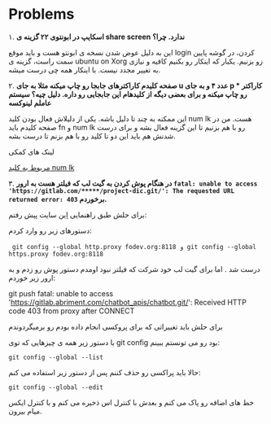 # Problems
  ۱. **اسکایپ در ابونتوی ۲۲ گزینه ی share screen ندارد. چرا؟**
 
 این به دلیل عوض شدن نسخه ی ابونتو هست و باید موقع login کردن، در گوشه پایین سمت راست، گزینه ی ubuntu on Xorg زو بزنیم. یکبار که اینکار رو بکنیم کافیه و نیازی به تغییر مجدد نیست. با اینکار همه چی درست میشه.
  
  
  ۲. **صفحه کلیدم کاراکترهای جابجا رو چاپ میکنه مثلا به جای u عدد ۴ و به جای p کاراکتر * رو چاپ میکنه و برای بعضی دیگه از کلیدهام این جابجایی رو داره. دلیل 
  چیه؟ سیستم عاملم لینوکسه**

این ممکنه به چند تا دلیل باشه. یکی از دلیلاش فعال بودن کلید num lk هست. من در صفحه کلیدم باید fn و num lk رو با هم بزنیم تا این گزینه فعال بشه و برای درست 
شدنش هم باید این دو تا کلید رو با هم بزنم تا درست بشه.

لینک های کمکی

[مربوط به کلید num lk ](https://answers.microsoft.com/en-us/windows/forum/all/strange-keyboard-problem-strange-2eyb6ard-r6b3e0/16ebe691-0182-4f84-9cdc-b5de4a1ac126)


۳. **در هنگام پوش کردن به گیت لب  که فیلتر هست به ارور  `fatal: unable to access 'https://gitlab.com/*****/project-dic.git/': The requested URL returned error: 403` برخوردم.**

برای حلش طبق راهنمایی [این](https://roocket.ir/discuss/%D8%A7%D8%B1%D9%88%D8%B1-%D9%87%D9%86%DA%AF%D8%A7%D9%85-push-%DA%A9%D8%B1%D8%AF%D9%86-%D8%A8%D9%87-%DA%AF%DB%8C%D8%AA-%D9%84%D8%A8#subject-52405) سایت پیش رفتم:

دستورهای زیر رو وارد کردم:

‍‍‍‍```
git config --global http.proxy fodev.org:8118
و git config --global https.proxy fodev.org:8118```

درست شد . اما برای گیت لب خود شرکت که فیلتر نبود اومدم دستور پوش رو زدم و به ارور زیر خوردم:


‍‍git push fatal: unable to access 'https://gitlab.abriment.com/chatbot_apis/chatbot.git/': Received HTTP code 403 from proxy after CONNECT


برای حلش باید تغییراتی که برای پروکسی انجام داده بودم رو برمیگردوندم

با دستور زیر همه ی چیزهایی که توی git config بود رو می تونستم ببینم:

```
git config --global --list
```

حالا باید پراکسی رو حذف کننم پس از دستور زیر استفاده می کنم:

```
git config --global --edit
```
خط های اضافه رو پاک می کنم  و بعدش با کنترل اس ذخیره می کنم و با کنترل ایکس میام بیرون.




